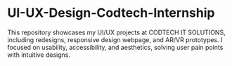 # UI-UX-Design-Codtech-Internship
This repository showcases my UI/UX projects at CODTECH IT SOLUTIONS, including redesigns, responsive design webpage, and AR/VR prototypes. I focused on usability, accessibility, and aesthetics, solving user pain points with intuitive designs.
